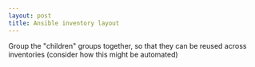 ```yaml
---
layout: post
title: Ansible inventory layout
---
```


Group the "children" groups together, so that they can be reused across inventories (consider how
 this might be automated)
 

